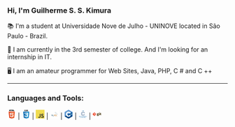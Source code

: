 ### Hi, I'm Guilherme S. S. Kimura

📚 I'm a student at Universidade Nove de Julho - UNINOVE located in São Paulo - Brazil.

📝 I am currently in the 3rd semester of college. And I'm looking for an internship in IT.

🖥️ I am an amateur programmer for Web Sites, Java, PHP, C # and C ++



------------------

### Languages and Tools:
<img src="https://raw.githubusercontent.com/github/explore/80688e429a7d4ef2fca1e82350fe8e3517d3494d/topics/html/html.png" alt="img-html5" width=20px /> |
<img src="https://raw.githubusercontent.com/github/explore/80688e429a7d4ef2fca1e82350fe8e3517d3494d/topics/css/css.png" alt="img-css" width=20px /> |
<img src="https://raw.githubusercontent.com/github/explore/80688e429a7d4ef2fca1e82350fe8e3517d3494d/topics/javascript/javascript.png" alt="img-js" width=20px /> |
<img src="https://raw.githubusercontent.com/github/explore/80688e429a7d4ef2fca1e82350fe8e3517d3494d/topics/mysql/mysql.png" alt="img-sql" width=20px /> |
<img src="https://raw.githubusercontent.com/github/explore/80688e429a7d4ef2fca1e82350fe8e3517d3494d/topics/cpp/cpp.png" alt="img" width=20px /> |
<img src="https://raw.githubusercontent.com/github/explore/80688e429a7d4ef2fca1e82350fe8e3517d3494d/topics/c/c.png" alt="img" width=20px /> |
<img src="https://raw.githubusercontent.com/github/explore/80688e429a7d4ef2fca1e82350fe8e3517d3494d/topics/git/git.png" alt="img" width=20px />
